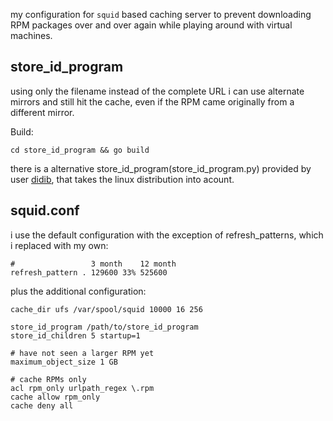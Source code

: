 my configuration for `squid` based caching server to prevent downloading RPM packages over and over again while playing around with virtual machines.

store_id_program
--------

using only the filename instead of the complete URL i can use alternate mirrors and still hit the cache, even if the RPM came originally from a different mirror.

Build:

    cd store_id_program && go build

there is a alternative store_id_program(store_id_program.py) provided by user [didib](https://github.com/didib), that takes the linux distribution into acount.

squid.conf
--------

i use the default configuration with the exception of refresh_patterns, which i replaced with my own:

    #                 3 month    12 month
    refresh_pattern . 129600 33% 525600

plus the additional configuration:

    cache_dir ufs /var/spool/squid 10000 16 256

    store_id_program /path/to/store_id_program
    store_id_children 5 startup=1

    # have not seen a larger RPM yet
    maximum_object_size 1 GB

    # cache RPMs only
    acl rpm_only urlpath_regex \.rpm
    cache allow rpm_only
    cache deny all
